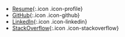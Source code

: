 <section markdown="1" class="work-links" aria-label="Professional links">

* [Resume](/coding/joni-halabi-resume.pdf){:.icon .icon-profile}
* [GitHub](https://github.com/thatdevgirl){:.icon .icon-github}
* [LinkedIn](https://www.linkedin.com/in/jonihalabi/){:.icon .icon-linkedin}
* [StackOverflow](https://stackoverflow.com/users/1628544/joni-h){:.icon .icon-stackoverflow}

</section>
